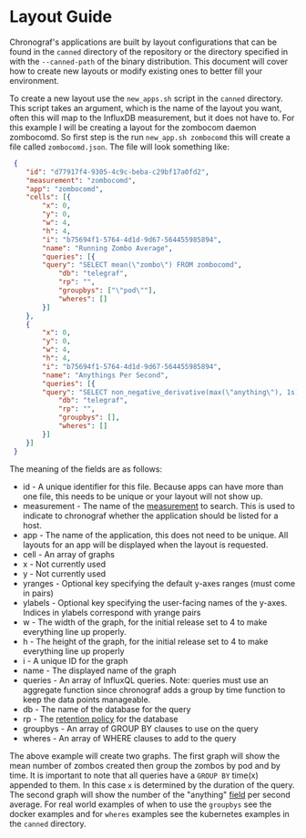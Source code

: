 # Layout Guide

Chronograf's applications are built by layout configurations that can be found in the `canned` directory of the repository or the directory specified in with the `--canned-path` of the binary distribution. This document will cover how to create new layouts or modify existing ones to better fill your environment.

To create a new layout use the `new_apps.sh` script in the `canned` directory. This script takes an argument, which is the name of the layout you want, often this will map to the InfluxDB measurement, but it does not have to. For this example I will be creating a layout for the zombocom daemon zombocomd. So first step is the run `new_app.sh zombocomd` this will create a file called `zombocomd.json`. The file will look something like:

```json
 {
    "id": "d77917f4-9305-4c9c-beba-c29bf17a0fd2",
    "measurement": "zombocomd",
    "app": "zombocomd",
    "cells": [{
        "x": 0,
        "y": 0,
        "w": 4,
        "h": 4,
        "i": "b75694f1-5764-4d1d-9d67-564455985894",
        "name": "Running Zombo Average",
        "queries": [{
        "query": "SELECT mean(\"zombo\") FROM zombocomd",
            "db": "telegraf",
            "rp": "",
            "groupbys": ["\"pod\""],
            "wheres": []
        }]
    },
    {
        "x": 0,
        "y": 0,
        "w": 4,
        "h": 4,
        "i": "b75694f1-5764-4d1d-9d67-564455985894",
        "name": "Anythings Per Second",
        "queries": [{
        "query": "SELECT non_negative_derivative(max(\"anything\"), 1s) FROM zombocomd",
            "db": "telegraf",
            "rp": "",
            "groupbys": [],
            "wheres": []
        }]
    }]
 }
```

The meaning of the fields are as follows:
* id - A unique identifier for this file. Because apps can have more than one file, this needs to be unique or your layout will not show up.
* measurement - The name of the [measurement](https://docs.influxdata.com/influxdb/v1.1/concepts/glossary/#measurement) to search. This is used to indicate to chronograf whether the application should be listed for a host.
* app - The name of the application, this does not need to be unique. All layouts for an app will be displayed when the layout is requested.
* cell - An array of graphs
* x - Not currently used
* y - Not currently used
* yranges - Optional key specifying the default y-axes ranges (must come in pairs)
* ylabels - Optional key specifying the user-facing names of the y-axes.  Indices in ylabels correspond with yrange pairs
* w - The width of the graph, for the initial release set to 4 to make everything line up properly.
* h - The height of the graph, for the initial release set to 4 to make everything line up properly
* i - A unique ID for the graph
* name - The displayed name of the graph
* queries - An array of InfluxQL queries. Note: queries must use an aggregate function since chronograf adds a group by time function to keep the data points manageable.
* db - The name of the database for the query
* rp - The [retention policy](https://docs.influxdata.com/influxdb/v1.1/concepts/glossary/#retention-policy-rp) for the database
* groupbys - An array of GROUP BY clauses to use on the query
* wheres - An array of WHERE clauses to add to the query

The above example will create two graphs. The first graph will show the mean number of zombos created then group the zombos by pod and by time. It is important to note that all queries have a `GROUP BY` time(x) appended to them. In this case `x` is determined by the duration of the query. The second graph will show the number of the "anything" [field](https://docs.influxdata.com/influxdb/v1.1/concepts/glossary/#field) per second average.
For real world examples of when to use the `groupbys` see the docker examples and for `wheres` examples see the kubernetes examples in the `canned` directory.
